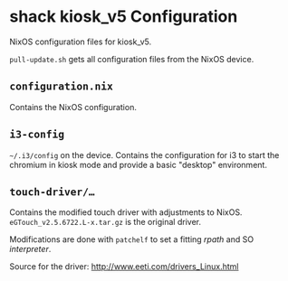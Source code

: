 # shack kiosk_v5 Configuration

NixOS configuration files for kiosk_v5.

`pull-update.sh` gets all configuration files from the NixOS device.

## `configuration.nix`
Contains the NixOS configuration.

## `i3-config`
`~/.i3/config` on the device. Contains the configuration for i3 to start the chromium in kiosk mode and provide a basic "desktop" environment.

## `touch-driver/…`
Contains the modified touch driver with adjustments to NixOS.
`eGTouch_v2.5.6722.L-x.tar.gz` is the original driver.

Modifications are done with `patchelf` to set a fitting *rpath* and SO *interpreter*.

Source for the driver: http://www.eeti.com/drivers_Linux.html

